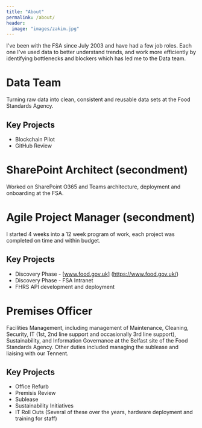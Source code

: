 ```yaml
---
title: "About"
permalink: /about/
header:
  image: "images/zakim.jpg"
---
```


I've been with the FSA since July 2003 and have had a few job roles.  Each one I've used data to better understand trends, and work more efficiently by identifying bottlenecks and blockers which has led me to the Data team.  

# Data Team

Turning raw data into clean, consistent and reusable data sets at the Food Standards Agency.

## Key Projects
*   Blockchain Pilot
*   GitHub Review

# SharePoint Architect (secondment)

Worked on SharePoint O365 and Teams architecture, deployment and onboarding at the FSA.

# Agile Project Manager (secondment)

I started 4 weeks into a 12 week program of work, each project was completed on time and within budget.

## Key Projects
*   Discovery Phase - [www.food.gov.uk] (https://www.food.gov.uk/)
*   Discovery Phase - FSA Intranet
*   FHRS API development and deployment

# Premises Officer

Facilities Management, including management of Maintenance, Cleaning, Security, IT (1st, 2nd line support and occasionally 3rd line support), Sustainability, and Information Governance at the Belfast site of the Food Standards Agency.  Other duties included managing the sublease and liaising with our Tennent.

## Key Projects
*   Office Refurb
*   Premisis Review
*   Sublease
*   Sustainability Initiatives
*   IT Roll Outs (Several of these over the years, hardware deployment and training for staff)
